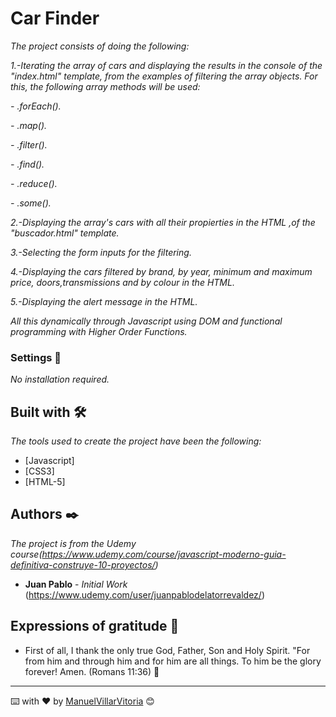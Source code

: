 # Car Finder

_The project consists of doing the following:_

_1.-Iterating the array of cars and displaying the results in the console of the "index.html" template, from the examples of filtering the array objects. For this, the following array methods will be used:_

_- .forEach()._

_- .map()._

_- .filter()._

_- .find()._

_- .reduce()._

_- .some()._


_2.-Displaying the array's cars with all their propierties in the HTML ,of the "buscador.html" template._

_3.-Selecting the form inputs for the filtering._

_4.-Displaying the cars filtered by brand, by year, minimum and maximum price, doors,transmissions and by colour in the HTML._

_5.-Displaying the alert message in the HTML._


_All this dynamically through Javascript using DOM and functional programming with Higher Order Functions._

### Settings 🔧

_No installation required._

## Built with 🛠️

_The tools used to create the project have been the following:_

* [Javascript]
* [CSS3]
* [HTML-5]

## Authors ✒️

_The project is from the Udemy course(https://www.udemy.com/course/javascript-moderno-guia-definitiva-construye-10-proyectos/)_

* **Juan Pablo** - *Initial Work* (https://www.udemy.com/user/juanpablodelatorrevaldez/)


## Expressions of gratitude 🎁

* First of all, I thank the only true God, Father, Son and Holy Spirit. 
"For from him and through him and for him are all things.
To him be the glory forever! Amen.
(Romans 11:36) 📢

---
⌨️ with ❤️ by [ManuelVillarVitoria](https://github.com/ManuelVillarVitoria) 😊

